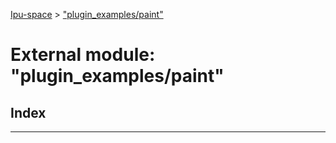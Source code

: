 [Ipu-space](../README.md) > ["plugin_examples/paint"](../modules/plugin_examples_paint_.md)

# External module: "plugin_examples/paint"

## Index

---

